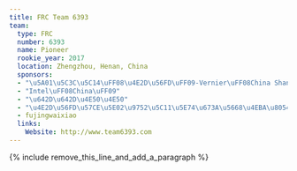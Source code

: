 ```yaml
---
title: FRC Team 6393
team:
  type: FRC
  number: 6393
  name: Pioneer
  rookie_year: 2017
  location: Zhengzhou, Henan, China
  sponsors:
  - "\u5A01\u5C3C\u5C14\uFF08\u4E2D\u56FD\uFF09-Vernier\uFF08China Shanghai\uFF09"
  - "Intel\uFF08China\uFF09"
  - "\u642D\u642D\u4E50\u4E50"
  - "\u4E2D\u56FD\u57CE\u5E02\u9752\u5C11\u5E74\u673A\u5668\u4EBA\u8054\u76DF"
  - fujingwaixiao
  links:
    Website: http://www.team6393.com
---
```


{% include remove_this_line_and_add_a_paragraph %}
